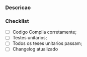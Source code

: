 ### Descricao
<!-- Por favor explique as mudancas que vc fez aqui -->

### Checklist
- [ ] Codigo Compila corretamente;
- [ ] Testes unitarios;
- [ ] Todos os teses unitarios passam;
- [ ] Changelog atualizado
